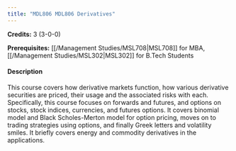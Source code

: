 ```yaml
---
title: "MDL806 MDL806 Derivatives"
---
```

**Credits:** 3 (3-0-0)

**Prerequisites:** [[/Management Studies/MSL708|MSL708]] for MBA, [[/Management Studies/MSL302|MSL302]] for B.Tech Students

#### Description
This course covers how derivative markets function, how various derivative securities are priced, their usage and the associated risks with each. Specifically, this course focuses on forwards and futures, and options on stocks, stock indices, currencies, and futures options. It covers binomial model and Black Scholes-Merton model for option pricing, moves on to trading strategies using options, and finally Greek letters and volatility smiles. It briefly covers energy and commodity derivatives in the applications.